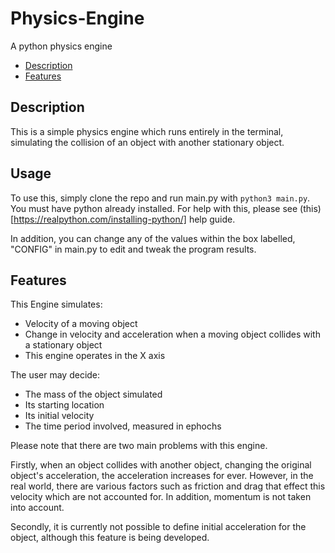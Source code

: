 # Physics-Engine
A python physics engine
  - [Description](#description)
  - [Features](#features)

## Description
This is a simple physics engine which runs entirely in the terminal, simulating the collision of an object with another stationary object.

## Usage
To use this, simply clone the repo and run main.py with `python3 main.py`. You must have python already installed. For help with this, please see (this)[https://realpython.com/installing-python/] help guide.

In addition, you can change any of the values within the box labelled, "CONFIG" in main.py to edit and tweak the program results. 

## Features
This Engine simulates:
* Velocity of a moving object
* Change in velocity and acceleration when a moving object collides with a stationary object
* This engine operates in the X axis

The user may decide:
* The mass of the object simulated 
* Its starting location 
* Its initial velocity
* The time period involved, measured in ephochs

Please note that there are two main problems with this engine.

Firstly, when an object collides with another object, changing the original object's acceleration, the acceleration increases for ever. However, in the real world, there are various factors such as friction and drag that effect this velocity which are not accounted for. In addition, momentum is not taken into account.

Secondly, it is currently not possible to define initial acceleration for the object, although this feature is being developed.
